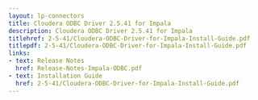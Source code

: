 ```yaml
---
layout: lp-connectors
title: Cloudera ODBC Driver 2.5.41 for Impala
description: Cloudera ODBC Driver 2.5.41 for Impala
titlehref: 2-5-41/Cloudera-ODBC-Driver-for-Impala-Install-Guide.pdf
titlepdf: 2-5-41/Cloudera-ODBC-Driver-for-Impala-Install-Guide.pdf
links:
- text: Release Notes
  href: Release-Notes-Impala-ODBC.pdf
- text: Installation Guide
  href: 2-5-41/Cloudera-ODBC-Driver-for-Impala-Install-Guide.pdf
---
```

